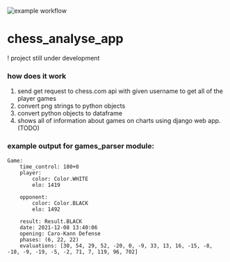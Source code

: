 
![example workflow](https://github.com/michalskibinski109/chess_analyse_app/actions/workflows/python-app.yml/badge.svg)
# chess_analyse_app
! project still under development

### how does it work
1. send get request to chess.com api with given username to get all of the player games
2. convert png strings to python objects
3. convert python objects to dataframe
4. shows all of information about games on charts using django web app. (TODO)

### example output for games_parser module:
```
Game:
    time_control: 180+0
    player:
        color: Color.WHITE
        elo: 1419

    opponent:
        color: Color.BLACK
        elo: 1492

    result: Result.BLACK
    date: 2021-12-08 13:40:06
    opening: Caro-Kann Defense
    phases: (6, 22, 22)
    evaluations: [30, 54, 29, 52, -20, 0, -9, 33, 13, 16, -15, -8, -10, -9, -19, -5, -2, 71, 7, 119, 96, 702]
```


